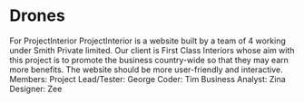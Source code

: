 # Drones
For ProjectInterior
ProjectInterior is a website built by a team of 4 working under Smith Private limited. Our client is First Class Interiors whose aim with this project is to promote the business country-wide so that they may earn more benefits. The website should be more user-friendly and interactive.
Members:
Project Lead/Tester: George
Coder: Tim
Business Analyst: Zina
Designer: Zee
